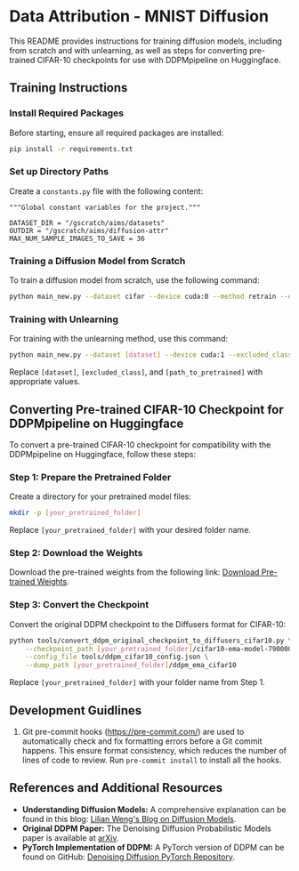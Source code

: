 # Data Attribution - MNIST Diffusion

This README provides instructions for training diffusion models, including from scratch and with unlearning, as well as steps for converting pre-trained CIFAR-10 checkpoints for use with DDPMpipeline on Huggingface.

## Training Instructions

### Install Required Packages
Before starting, ensure all required packages are installed:
```bash
pip install -r requirements.txt
```

### Set up Directory Paths
Create a `constants.py` file with the following content:
```
"""Global constant variables for the project."""

DATASET_DIR = "/gscratch/aims/datasets"
OUTDIR = "/gscratch/aims/diffusion-attr"
MAX_NUM_SAMPLE_IMAGES_TO_SAVE = 36

```

### Training a Diffusion Model from Scratch
To train a diffusion model from scratch, use the following command:
```bash
python main_new.py --dataset cifar --device cuda:0 --method retrain --excluded_class 0 --num_inference_steps 1000
```

### Training with Unlearning
For training with the unlearning method, use this command:
```bash
python main_new.py --dataset [dataset] --device cuda:1 --excluded_class [excluded_class] --load [path_to_pretrained]/pruned --method esd
```
Replace `[dataset]`, `[excluded_class]`, and `[path_to_pretrained]` with appropriate values.

## Converting Pre-trained CIFAR-10 Checkpoint for DDPMpipeline on Huggingface

To convert a pre-trained CIFAR-10 checkpoint for compatibility with the DDPMpipeline on Huggingface, follow these steps:

### Step 1: Prepare the Pretrained Folder
Create a directory for your pretrained model files:
```bash
mkdir -p [your_pretrained_folder]
```
Replace `[your_pretrained_folder]` with your desired folder name.

### Step 2: Download the Weights
Download the pre-trained weights from the following link:
[Download Pre-trained Weights](https://heibox.uni-heidelberg.de/d/01207c3f6b8441779abf/?p=%2Fdiffusion_models_converted%2Fdiffusion_cifar10_model&mode=list).

### Step 3: Convert the Checkpoint
Convert the original DDPM checkpoint to the Diffusers format for CIFAR-10:
```bash
python tools/convert_ddpm_original_checkpoint_to_diffusers_cifar10.py \
    --checkpoint_path [your_pretrained_folder]/cifar10-ema-model-790000.ckpt \
    --config_file tools/ddpm_cifar10_config.json \
    --dump_path [your_pretrained_folder]/ddpm_ema_cifar10
```
Replace `[your_pretrained_folder]` with your folder name from Step 1.

## Development Guidlines
1. Git pre-commit hooks (https://pre-commit.com/) are used to automatically
check and fix formatting errors before a Git commit happens. This ensure format
consistency, which reduces the number of lines of code to review. Run
`pre-commit install` to install all the hooks.

## References and Additional Resources

- **Understanding Diffusion Models:** A comprehensive explanation can be found in this blog: [Lilian Weng's Blog on Diffusion Models](https://lilianweng.github.io/posts/2021-07-11-diffusion-models/).
- **Original DDPM Paper:** The Denoising Diffusion Probabilistic Models paper is available at [arXiv](https://arxiv.org/pdf/2006.11239.pdf).
- **PyTorch Implementation of DDPM:** A PyTorch version of DDPM can be found on GitHub: [Denoising Diffusion PyTorch Repository](https://github.com/lucidrains/denoising-diffusion-pytorch).
